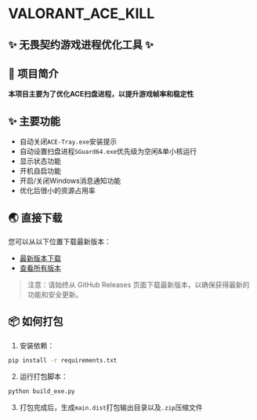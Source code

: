 # VALORANT_ACE_KILL
 
## ✨ 无畏契约游戏进程优化工具 ✨

## 🍉 项目简介

**本项目主要为了优化ACE扫盘进程，以提升游戏帧率和稳定性**  

## ✨ 主要功能

- 自动关闭`ACE-Tray.exe`安装提示  
- 自动设置扫盘进程`SGuard64.exe`优先级为空闲&单小核运行  
- 显示状态功能  
- 开机自启功能  
- 开启/关闭Windows消息通知功能  
- 优化后很小的资源占用率  

## 🌏 直接下载  

您可以从以下位置下载最新版本：  

- [最新版本下载](https://github.com/Cassianvale/VALORANT_ACE_KILL/releases/latest)  
- [查看所有版本](https://github.com/Cassianvale/VALORANT_ACE_KILL/releases)  

> 注意：请始终从 GitHub Releases 页面下载最新版本，以确保获得最新的功能和安全更新。  

## 📦 如何打包

1. 安装依赖：  
```bash
pip install -r requirements.txt
```

2. 运行打包脚本：  
```bash
python build_exe.py
```

3. 打包完成后，生成`main.dist`打包输出目录以及`.zip`压缩文件

